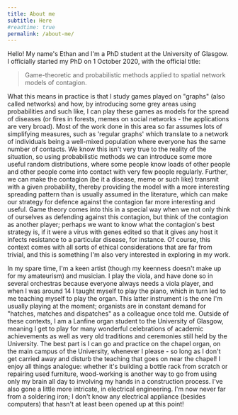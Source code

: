 ```yaml
---
title: About me
subtitle: Here
#readtime: true
permalink: /about-me/
---
```



Hello! My name's Ethan and I'm a PhD student at the University of Glasgow. I officially started my PhD on 1 October 2020, with the official title:

> Game-theoretic and probabilistic methods applied
> to spatial network models of contagion.

What this means in practice is that I study games played on "graphs" (also called networks) and how, by introducing some grey areas using probabilities and such like, I can play these games as models for the spread of diseases (or fires in forests, memes on social networks - the applications are very broad). Most of the work done in this area so far assumes lots of simplifying measures, such as 'regular graphs' which translate to a network of individuals being a well-mixed population where everyone has the same number of contacts. We know this isn't very true to the reality of the situation, so using probabilistic methods we can introduce some more useful random distributions, where some people know loads of other people and other people come into contact with very few people regularly. Further, we can make the contagion (be it a disease, meme or such like) transmit with a given probability, thereby providing the model with a more interesting spreading pattern than is usually assumed in the literature, which can make our strategy for defence against the contagion far more interesting and useful. Game theory comes into this in a special way when we not only think of ourselves as defending against this contagion, but think of the contagion as another player; perhaps we want to know what the contagion's best strategy is, if it were a virus with genes edited so that it gives any host it infects resistance to a particular disease, for instance. Of course, this context comes with all sorts of ethical considerations that are far from trivial, and this is something I'm also very interested in exploring in my work.


In my spare time, I'm a keen artist (though my keenness doesn't make up for my amateurism) and musician. I play the viola, and have done so in several orchestras because everyone always needs a viola player, and when I was around 14 I taught myself to play the piano, which in turn led to me teaching myself to play the organ. This latter instrument is the one I'm usually playing at the moment; organists are in constant demand for "hatches, matches and dispatches" as a colleague once told me. Outside of these contexts, I am a Lanfine organ student to the University of Glasgow, meaning I get to play for many wonderful celebrations of academic achievements as well as very old traditions and ceremonies still held by the University. The best part is I can go and practice on the chapel organ, on the main campus of the University, whenever I please - so long as I don't get carried away and disturb the teaching that goes on near the chapel! I enjoy all things analogue: whether it's building a bottle rack from scratch or repairing used furniture, wood-working is another way to go from using only my brain all day to involving my hands in a construction process. I've also gone a little more intricate, in electrical engineering. I'm now never far from a soldering iron; I don't know any electrical appliance (besides computers) that hasn't at least been opened up at this point!

